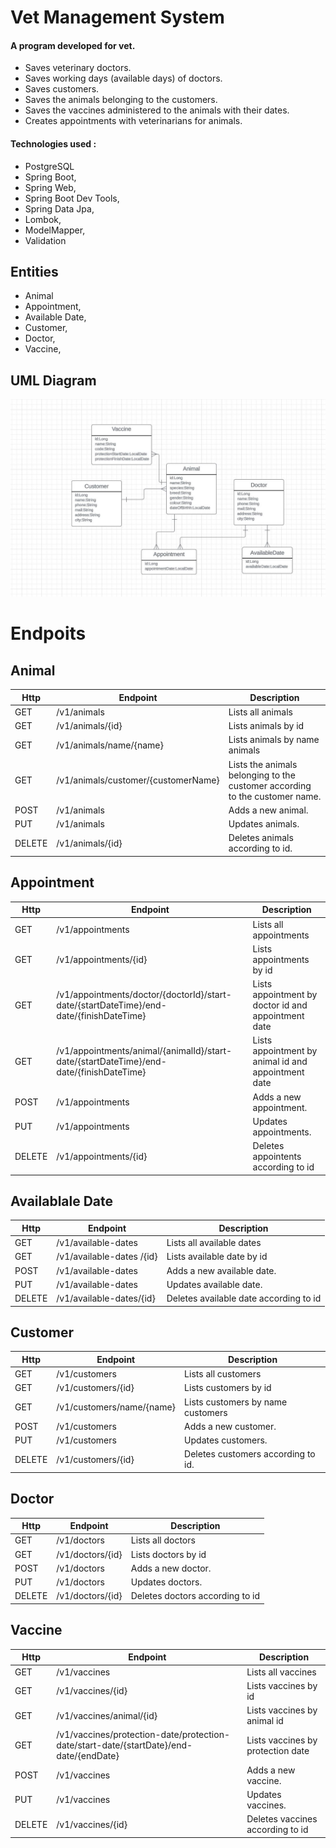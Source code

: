 # Vet Management System

#### A program developed for vet.
- Saves veterinary doctors.
- Saves working days (available days) of doctors.
- Saves customers.
- Saves the animals belonging to the customers.
- Saves the vaccines administered to the animals with their dates.
- Creates appointments with veterinarians for animals.

#### Technologies used :
- PostgreSQL
- Spring Boot,
- Spring Web,
- Spring Boot Dev Tools,
- Spring Data Jpa,
- Lombok,
- ModelMapper,
- Validation

## Entities
- Animal
- Appointment,
- Available Date,
- Customer,
- Doctor,
- Vaccine,

## UML Diagram

![UML](https://github.com/TalhaTopaloglu/Vet-Management-System/blob/main/UML_Vet.JPG)

# Endpoits

## Animal
| Http | Endpoint | Description |
|--|--|--|
| GET | /v1/animals | Lists all animals |
| GET | /v1/animals/{id} | Lists animals by id |
| GET | /v1/animals/name/{name} | Lists animals by name animals |
| GET | /v1/animals/customer/{customerName} | Lists the animals belonging to the customer according to the customer name. |
| POST | /v1/animals | Adds a new animal. |
| PUT | /v1/animals | Updates animals. |
| DELETE | /v1/animals/{id} | Deletes animals according to id.|

## Appointment
| Http | Endpoint | Description |
|--|--|--|
| GET | /v1/appointments | Lists all appointments |
| GET | /v1/appointments/{id} | Lists appointments by id |
| GET | /v1/appointments/doctor/{doctorId}/start-date/{startDateTime}/end-date/{finishDateTime} | Lists appointment by doctor id and appointment date |
| GET | /v1/appointments/animal/{animalId}/start-date/{startDateTime}/end-date/{finishDateTime} | Lists appointment by animal id and appointment date  |
| POST | /v1/appointments | Adds a new appointment. |
| PUT | /v1/appointments | Updates appointments. |
| DELETE | /v1/appointments/{id} | Deletes appointents according to id |

## Availablale Date
| Http | Endpoint | Description |
|--|--|--|
| GET | /v1/available-dates | Lists all available dates |
| GET | /v1/available-dates /{id} | Lists available date by id |
| POST | /v1/available-dates  | Adds a new available date. |
| PUT | /v1/available-dates  | Updates available date. |
| DELETE | /v1/available-dates/{id} | Deletes available date according to id |

## Customer
| Http | Endpoint | Description |
|--|--|--|
| GET | /v1/customers | Lists all customers |
| GET | /v1/customers/{id} | Lists customers by id |
| GET | /v1/customers/name/{name} | Lists customers by name customers |
| POST | /v1/customers | Adds a new customer. |
| PUT | /v1/customers | Updates customers. |
| DELETE | /v1/customers/{id} | Deletes customers according to id.|

## Doctor
| Http | Endpoint | Description |
|--|--|--|
| GET | /v1/doctors | Lists all doctors |
| GET | /v1/doctors/{id} | Lists doctors by id |
| POST | /v1/doctors  | Adds a new doctor. |
| PUT | /v1/doctors  | Updates doctors. |
| DELETE | /v1/doctors/{id} | Deletes doctors according to id |


## Vaccine
| Http | Endpoint | Description |
|--|--|--|
| GET | /v1/vaccines | Lists all vaccines |
| GET | /v1/vaccines/{id} | Lists vaccines by id |
| GET | /v1/vaccines/animal/{id} | Lists vaccines by animal id |
| GET | /v1/vaccines/protection-date/protection-date/start-date/{startDate}/end-date/{endDate} | Lists vaccines by protection date |
| POST | /v1/vaccines  | Adds a new vaccine. |
| PUT | /v1/vaccines  | Updates vaccines. |
| DELETE | /v1/vaccines/{id} | Deletes vaccines according to id |

